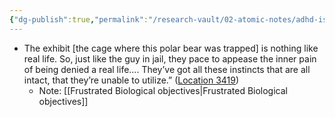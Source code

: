 ```yaml
---
{"dg-publish":true,"permalink":"/research-vault/02-atomic-notes/adhd-is-similar-to-symptoms-exhibited-by-caged-animals-in-a-zoo/"}
---
```



- The exhibit [the cage where this polar bear was trapped] is nothing like real life. So, just like the guy in jail, they pace to appease the inner pain of being denied a real life…. They’ve got all these instincts that are all intact, that they’re unable to utilize.” ([Location 3419](https://readwise.io/to_kindle?action=open&asin=B093G9TS91&location=3419))
    - Note: [[Frustrated Biological objectives\|Frustrated Biological objectives]]